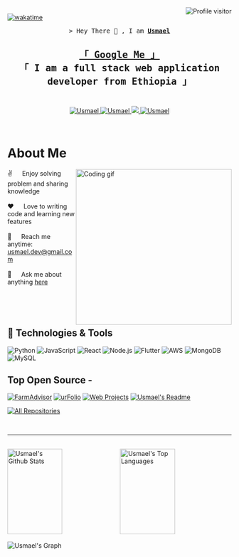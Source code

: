 
<!-- <img align="top" alt="Coding" width="700" src="https://user-images.githubusercontent.com/95717548/212018024-8bfa3eea-89dc-4a4a-8373-cc4d526fe6ba.png"/> -->

<a href="https://komarev.com/ghpvc/?username=Usmaelabdureman">
  <img align="right" src="https://komarev.com/ghpvc/?username=Usmaelabdureman&label=Visitors&color=0e75b6&style=flat" alt="Profile visitor" />
</a>

[![wakatime](https://wakatime.com/badge/user/52814bd1-12b0-4349-bf0e-52bd603dc60e.svg)](https://wakatime.com/@52814bd1-12b0-4349-bf0e-52bd603dc60e)


<p align="center" >
        <samp>&gt; Hey There 👋 , I am
                <b><a target="_blank" href="https://usmael.live">Usmael </a></b>
        </samp>  
</p>
<!--  <span align="center">
  <a href="https://github.com/Usmaelabdureman"><img src="https://readme-typing-svg.herokuapp.com/?lines=Self%20Taught%20Programmer;Front%20End%20Developer;3+%2B%20years%20of%20coding%20experience;Always%20learning%20new%20things&center=true&width=380&height=30"></a>
</span> -->

<h2 align="center"> 
  <samp>
    <a href="https://www.google.com/search?q=Usmael+Abdurhaman">「 Google Me 」</a>
    <br>
    「 I am a full stack web application developer from <b>Ethiopia</b> 」
    <br>
    <br>
  </samp>
</h2>


<!-- my social -->

<p align="center">
 <a href="https://usmael.live" target="blank">
  <img src="https://img.shields.io/badge/Website-DC143C?style=for-the-badge&logo=medium&logoColor=white" alt="Usmael" />
 </a>
 <a href="https://linkedin.com/in/usmael-lkdn" target="_blank">
  <img src="https://img.shields.io/badge/LinkedIn-0077B5?style=for-the-badge&logo=linkedin&logoColor=white" alt="Usmael"/>
 </a>

 <a href="https://twitter.com/abduremanUsmael" target="_blank">
  <img src="https://img.shields.io/badge/Twitter-1DA1F2?style=for-the-badge&logo=twitter&logoColor=white" />
 </a>
 <a href="https://instagram.com/esmizth" target="_blank">
  <img src="https://img.shields.io/badge/Instagram-fe4164?style=for-the-badge&logo=instagram&logoColor=white" alt="Usmael" />
 </a> 
<!-- <a href="https://facebook.com/alsiam.dev" target="_blank">
  <img src="https://img.shields.io/badge/Facebook-20BEFF?&style=for-the-badge&logo=facebook&logoColor=white" alt="alsiam"  />
  </a> -->
</p>
<br />

# About Me
<p>
 <img align="right" width="350" src="/assets/programmer.gif" alt="Coding gif" />
  
 ✌️ &emsp; Enjoy solving problem  and sharing knowledge <br/><br/>
 ❤️ &emsp; Love to writing code and learning new features<br/><br/>
 📧 &emsp; Reach me anytime: usmael.dev@gmail.com<br/><br/>
 💬 &emsp; Ask me about anything [here](https://github.com/Usmaelabdureman/Usmaelabdureman/issues)

</p>

<br/>
<br/>
<br/>
 
## 🔧 Technologies & Tools
![Python](https://img.shields.io/badge/-Python-3776AB?style=flat&logo=python&logoColor=white)
![JavaScript](https://img.shields.io/badge/-JavaScript-F7DF1E?style=flat&logo=javascript&logoColor=black)
![React](https://img.shields.io/badge/-React-61DAFB?style=flat&logo=react&logoColor=white)
![Node.js](https://img.shields.io/badge/-Node.js-339933?style=flat&logo=node.js&logoColor=white)
![Flutter](https://img.shields.io/badge/-Flutter-02569B?style=flat&logo=flutter&logoColor=white)
![AWS](https://img.shields.io/badge/-AWS-232F3E?style=flat&logo=amazon-aws&logoColor=white)
![MongoDB](https://img.shields.io/badge/-MongoDB-47A248?style=flat&logo=mongodb&logoColor=white)
![MySQL](https://img.shields.io/badge/-MySQL-4479A1?style=flat&logo=mysql&logoColor=white)


## Top Open Source -
[![FarmAdvisor](https://github-readme-stats.vercel.app/api/pin/?username=alsiam&repo=itasks&border_color=7F3FBF&bg_color=0D1117&title_color=C9D1D9&text_color=8B949E&icon_color=7F3FBF)](https://github.com/Usmaelabdureman/FarmAdvisor)
[![urFolio](https://github-readme-stats.vercel.app/api/pin/?username=alsiam&repo=urfolio&border_color=7F3FBF&bg_color=0D1117&title_color=C9D1D9&text_color=8B949E&icon_color=7F3FBF)](https://github.com/Usmaelabdureman/urfolio)
[![Web Projects](https://github-readme-stats.vercel.app/api/pin/?username=alsiam&repo=web-projects&border_color=7F3FBF&bg_color=0D1117&title_color=C9D1D9&text_color=8B949E&icon_color=7F3FBF)](https://github.com/Usmaelabdureman/web-projects)
[![Usmael's Readme](https://github-readme-stats.vercel.app/api/pin/?username=Usmaelabdureman&repo=Usmaelabdureman&border_color=7F3FBF&bg_color=0D1117&title_color=C9D1D9&text_color=8B949E&icon_color=7F3FBF)](https://github.com/Usmaelabdureman/Usmaelabdureman)

<p align="left">
  <a href="https://github.com/Usmaelabdureman?tab=repositories" target="_blank"><img alt="All Repositories" title="All Repositories" src="https://img.shields.io/badge/-All%20Repos-2962FF?style=for-the-badge&logo=koding&logoColor=white"/></a>
</p>

<br/>
<hr/>
<br/>
<!--
<p align="center">
  <a href="https://github.com/Usmaelabdureman">
    <img src="https://github-readme-streak-stats.herokuapp.com/?user=Usmaelabdureman&theme=radical&border=7F3FBF&background=0D1117" alt="Usmael's GitHub streak"/>
  </a>
</p> -->
<!--
<p align="center">
  <a href="https://github.com/Usmaelabdureman">
    <img src="https://github-profile-summary-cards.vercel.app/api/cards/profile-details?username=Usmaelabdureman&theme=radical" alt="Usmael's GitHub Contribution"/>
  </a>
</p> -->

<a> 
    <a href="https://github.com/Usmaelabdureman"><img alt="Usmael's Github Stats" src="https://denvercoder1-github-readme-stats.vercel.app/api?username=Usmaelabdureman&show_icons=true&count_private=true&theme=react&border_color=7F3FBF&bg_color=0D1117&title_color=F85D7F&icon_color=F8D866" height="192px" width="49.5%"/></a>
  <a href="https://github.com/Usmaelabdureman"><img alt="Usmael's Top Languages" src="https://denvercoder1-github-readme-stats.vercel.app/api/top-langs/?username=Usmaelabdureman&langs_count=8&layout=compact&theme=react&border_color=7F3FBF&bg_color=0D1117&title_color=F85D7F&icon_color=F8D866" height="192px" width="49.5%"/></a>
  <br/>
</a>


![Usmael's Graph](https://github-readme-activity-graph.vercel.app/graph?username=Usmaelabdureman&custom_title=Usmael%20's%20GitHub%20Activity%20Graph&bg_color=0D1117&color=7F3FBF&line=7F3FBF&point=7F3FBF&area_color=FFFFFF&title_color=FFFFFF&area=true)



<!-- <h3 align="left">Support:</h3> 
<p><a href="https://www.buymeacoffee.com/usmael"> <img align="left" src="https://cdn.buymeacoffee.com/buttons/v2/default-yellow.png" height="50" width="210" alt="https://www.buymeacoffee.com/usmael" /></a></p><br><br>

 <p>&nbsp;<img align="center" src="https://github-readme-stats.vercel.app/api?user=Usmaelabdureman&show_icons=true&locale=en" alt="usmaelabdureman" /></p> 
 <p>
  <a href="https://vaunt.dev">
    <img src="https://api.vaunt.dev/v1/github/entities/Usmaelabdureman/contributions?format=svg&private=true" width="350" />
  </a>
</p>

<!--<p>
  <img decoding="async" loading="lazy" src="https://api.vaunt.dev/v1/github/entities/Usmaelabdureman/achievements?format=svg&limit=3" width="350" />
</p>
 <p><img align="start" src="https://github-readme-streak-stats.herokuapp.com/?user=Usmaelabdureman&" alt="usmaelabdureman" /></p>


![GitHub User's stars](https://img.shields.io/github/stars/Usmaelabdureman?style=flat-square) </p> -->
